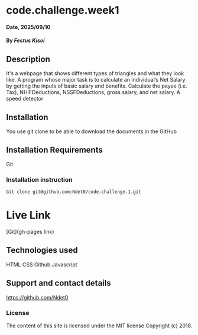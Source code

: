 # code.challenge.week1

#### Date, 2025/09/10

#### By *Festus Kisoi*

## Description
It's a webpage that shows different types of triangles and what they look like.
A program whose major task is to calculate an individual’s Net Salary by getting the inputs of basic salary and benefits. Calculate the payee (i.e. Tax), NHIFDeductions, NSSFDeductions, gross salary, and net salary. 
A speed detector


## Installation
You use git clone to be able to download the documents in the GitHub

## Installation Requirements
Git

### Installation instruction
```
Git clone git@github.com:Ndet0/code.challenge.1.git

```

# Live Link
[Git](gh-pages link)

## Technologies used
HTML
CSS
Github
Javascript

## Support and contact details
https://github.com/Ndet0

### License
The content of this site is licensed under the MIT license
Copyright (c) 2018.




















